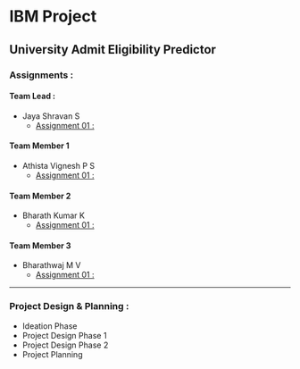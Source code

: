 # IBM Project

## University Admit Eligibility Predictor

### Assignments :

#### Team Lead :
- Jaya Shravan S
    - [Assignment 01 :]()
#### Team Member 1
- Athista Vignesh P S
    - [Assignment 01 :](./Assignments/Team%20Member%201/Assignment-01/athistavignesh.p.s_Assignment-01.pdf)
#### Team Member 2
- Bharath Kumar K
    - [Assignment 01 :]()
#### Team Member 3
- Bharathwaj M V
    - [Assignment 01 :]()

---

### Project Design & Planning :
- Ideation Phase
- Project Design Phase 1
- Project Design Phase 2
- Project Planning
